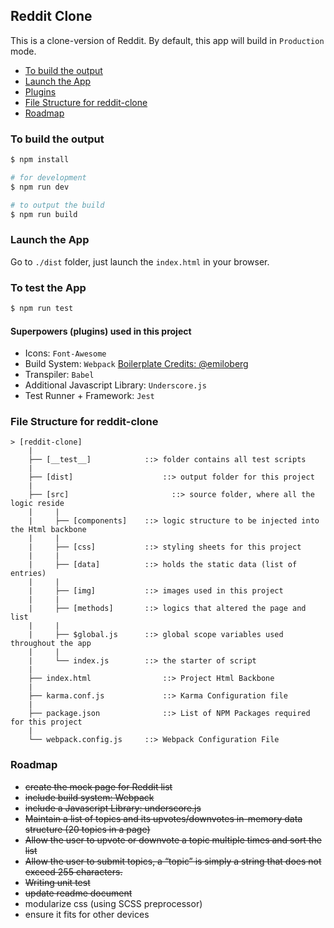 ## Reddit Clone
This is a clone-version of Reddit. By default, this app will build in `Production` mode.

- [To build the output](https://github.com/AaronKow/reddit-clone#to-build-the-output)
- [Launch the App](https://github.com/AaronKow/reddit-clone#launch-the-app)
- [Plugins](https://github.com/AaronKow/reddit-clone#superpowers-(plugins)-used-in-this-project)
- [File Structure for reddit-clone](https://github.com/AaronKow/reddit-clone#file-structure-for-reddit-clone)
- [Roadmap](https://github.com/AaronKow/reddit-clone#roadmap)

### To build the output
```bash
$ npm install

# for development
$ npm run dev

# to output the build
$ npm run build
```

### Launch the App
Go to `./dist` folder, just launch the `index.html` in your browser.

### To test the App
```bash
$ npm run test
```

#### Superpowers (plugins) used in this project
- Icons: `Font-Awesome`
- Build System: `Webpack` [Boilerplate Credits: @emiloberg](https://github.com/emiloberg/webpack-tutorial)
- Transpiler: `Babel`
- Additional Javascript Library: `Underscore.js`
- Test Runner + Framework: `Jest`


### File Structure for reddit-clone
```
> [reddit-clone]
    |
    ├── [__test__]            ::> folder contains all test scripts
    |
    ├── [dist]			          ::> output folder for this project
    |
    ├── [src]			            ::> source folder, where all the logic reside
    |     |
    |     ├── [components]    ::> logic structure to be injected into the Html backbone
    |     |
    |     ├── [css]           ::> styling sheets for this project
    |     |
    |     ├── [data]          ::> holds the static data (list of entries)
    |     |
    |     ├── [img]           ::> images used in this project
    |     |
    |     ├── [methods]       ::> logics that altered the page and list
    |     |
    |     ├── $global.js      ::> global scope variables used throughout the app
    |     |
    |     └── index.js        ::> the starter of script
    |
    ├── index.html			      ::> Project Html Backbone
    |
    ├── karma.conf.js	   		  ::> Karma Configuration file
    |
    ├── package.json	   		  ::> List of NPM Packages required for this project
    |
    └── webpack.config.js     ::> Webpack Configuration File
```


### Roadmap
- ~~create the mock page for Reddit list~~
- ~~include build system: Webpack~~
- ~~include a Javascript Library: underscore.js~~
- ~~Maintain a list of topics and its upvotes/downvotes in-memory data structure (20 topics in a page)~~
- ~~Allow the user to upvote or downvote a topic multiple times and sort the list~~
- ~~Allow the user to submit topics, a “topic” is simply a string that does not exceed 255 characters.~~
- ~~Writing unit test~~
- ~~update readme document~~
- modularize css (using SCSS preprocessor)
- ensure it fits for other devices
